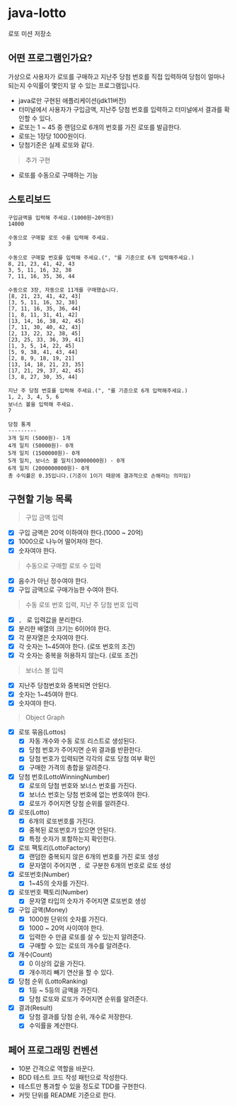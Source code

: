 # java-lotto

로또 미션 저장소

## 어떤 프로그램인가요?

가상으로 사용자가 로또를 구매하고 지난주 당첨 번호를 직접 입력하여 당첨이 얼마나 되는지 수익률이 몇인지 알 수 있는
프로그램입니다.
- java로만 구현된 애플리케이션(jdk11버전)
- 터미널에서 사용자가 구입금액, 지난주 당첨 번호를 입력하고 터미널에서 결과를 확인할 수 있다.
- 로또는 1 ~ 45 중 랜덤으로 6개의 번호를 가진 로또를 발급한다.
- 로또는 1장당 1000원이다.
- 당첨기준은 실제 로또와 같다.

> 추가 구현
- 로또를 수동으로 구매하는 기능

## 스토리보드
```text
구입금액을 입력해 주세요.(1000원~20억원)
14000

수동으로 구매할 로또 수를 입력해 주세요.
3

수동으로 구매할 번호를 입력해 주세요.(", "를 기준으로 6개 입력해주세요.)
8, 21, 23, 41, 42, 43
3, 5, 11, 16, 32, 38
7, 11, 16, 35, 36, 44

수동으로 3장, 자동으로 11개를 구매했습니다.
[8, 21, 23, 41, 42, 43]
[3, 5, 11, 16, 32, 38]
[7, 11, 16, 35, 36, 44]
[1, 8, 11, 31, 41, 42]
[13, 14, 16, 38, 42, 45]
[7, 11, 30, 40, 42, 43]
[2, 13, 22, 32, 38, 45]
[23, 25, 33, 36, 39, 41]
[1, 3, 5, 14, 22, 45]
[5, 9, 38, 41, 43, 44]
[2, 8, 9, 18, 19, 21]
[13, 14, 18, 21, 23, 35]
[17, 21, 29, 37, 42, 45]
[3, 8, 27, 30, 35, 44]

지난 주 당첨 번호를 입력해 주세요.(", "를 기준으로 6개 입력해주세요.)
1, 2, 3, 4, 5, 6
보너스 볼을 입력해 주세요.
7

당첨 통계
---------
3개 일치 (5000원)- 1개
4개 일치 (50000원)- 0개
5개 일치 (1500000원)- 0개
5개 일치, 보너스 볼 일치(30000000원) - 0개
6개 일치 (2000000000원)- 0개
총 수익률은 0.35입니다.(기준이 1이기 때문에 결과적으로 손해라는 의미임)
```

## 구현할 기능 목록

> 구입 금액 입력

- [x] 구입 금액은 20억 이하여야 한다.(1000 ~ 20억)
- [x] 1000으로 나누어 떨어져야 한다.
- [x] 숫자여야 한다.

> 수동으로 구매할 로또 수 입력

- [x] 음수가 아닌 정수여야 한다.
- [x] 구입 금액으로 구매가능한 수여야 한다.

> 수동 로또 번호 입력, 지난 주 당첨 번호 입력

- [x] `, ` 로 입력값을 분리한다.
- [x] 분리한 배열의 크기는 6이어야 한다.
- [x] 각 문자열은 숫자여야 한다.
- [x] 각 숫자는 1~45여야 한다. (로또 번호의 조건)
- [x] 각 숫자는 중복을 허용하지 않는다. (로또 조건)

> 보너스 볼 입력

- [x] 지난주 당첨번호와 중복되면 안된다.
- [x] 숫자는 1~45여야 한다.
- [x] 숫자여야 한다.

> Object Graph

- [x] 로또 묶음(Lottos)
    - [x] 자동 개수와 수동 로또 리스트로 생성된다.
    - [x] 당첨 번호가 주어지면 순위 결과를 반환한다.
    - [x] 당첨 번호가 입력되면 각각의 로또 당첨 여부 확인
    - [x] 구매한 가격의 총합을 알려준다.
- [x] 당첨 번호(LottoWinningNumber)
  - [x] 로또의 당첨 번호와 보너스 번호를 가진다.
  - [x] 보너스 번호는 당첨 번호에 없는 번호여야 한다.
  - [x] 로또가 주어지면 당첨 순위를 알려준다.
- [x] 로또(Lotto)
    - [x] 6개의 로또번호를 가진다.
    - [x] 중복된 로또번호가 있으면 안된다.
    - [x] 특정 숫자가 포함하는지 확인한다.
- [x] 로또 팩토리(LottoFactory)
  - [x] 랜덤한 중복되지 않은 6개의 번호를 가진 로또 생성
  - [x] 문자열이 주어지면 `, `로 구분한 6개의 번호로 로또 생성
- [x] 로또번호(Number)
    - [x] 1~45의 숫자를 가진다.
- [x] 로또번호 팩토리(Number)
  - [x] 문자열 타입의 숫자가 주어지면 로또번호 생성
- [x] 구입 금액(Money)
    - [x] 1000원 단위의 숫자를 가진다.
    - [x] 1000 ~ 20억 사이여야 한다.
    - [x] 입력한 수 만큼 로또를 살 수 있는지 알려준다.
    - [x] 구매할 수 있는 로또의 개수를 알려준다.
- [x] 개수(Count)
  - [x] 0 이상의 값을 가진다.
  - [x] 개수끼리 빼기 연산을 할 수 있다.
- [x] 당첨 순위 (LottoRanking)
    - [x] 1등 ~ 5등의 금액을 가진다.
    - [x] 당첨 로또와 로또가 주어지면 순위를 알려준다.
- [x] 결과(Result)
    - [x] 당첨 결과를 당첨 순위, 개수로 저장한다.
    - [x] 수익률을 계산한다.

## 페어 프로그래밍 컨벤션

- 10분 간격으로 역할을 바꾼다.
- BDD 테스트 코드 작성 패턴으로 작성한다.
- 테스트만 통과할 수 있을 정도로 TDD를 구현한다.
- 커밋 단위를 README 기준으로 한다.
